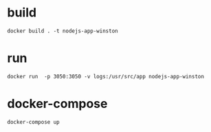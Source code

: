 # build
`docker build . -t nodejs-app-winston`

# run
`docker run  -p 3050:3050 -v logs:/usr/src/app nodejs-app-winston`


# docker-compose
`docker-compose up`